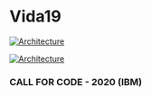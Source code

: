 # Vida19

[![Architecture](https://cdn.discordapp.com/attachments/737521058743320678/738962880426147951/vida19.png)](https://cdn.discordapp.com/attachments/737521058743320678/738962880426147951/vida19.png)

[![Architecture](https://cdn.discordapp.com/attachments/736646311566377093/738949015340712046/unknown.png)](https://cdn.discordapp.com/attachments/736646311566377093/738949015340712046/unknown.png)

### CALL FOR CODE - 2020 (IBM)
